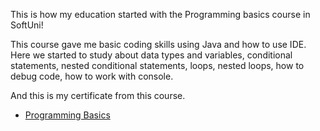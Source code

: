This is how my education started with the Programming basics course in SoftUni!

This course gave me basic coding skills using Java and how to use IDE.
Here we started to study about data types and variables, conditional statements,
nested conditional statements, loops, nested loops, how to debug code,
how to work with console.


And this is my certificate from this course.

*    [Programming Basics](https://softuni.bg/certificates/details/125310/1d892477 "Learning the basics of programming language Java")

